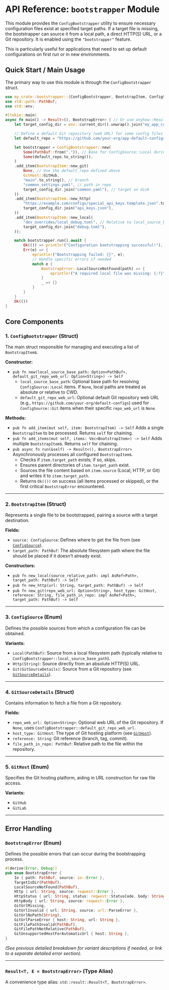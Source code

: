 # API Reference: `bootstrapper` Module

This module provides the `ConfigBootstrapper` utility to ensure necessary configuration files exist at specified target paths. If a target file is missing, the bootstrapper can source it from a local path, a direct HTTP(S) URL, or a Git repository. It is enabled using the `"bootstrapper"` feature.

This is particularly useful for applications that need to set up default configurations on first run or in new environments.

## Quick Start / Main Usage

The primary way to use this module is through the `ConfigBootstrapper` struct.

```rust
use my_crate::bootstrapper::{ConfigBootstrapper, BootstrapItem, ConfigSource, GitHost, GitSourceDetails, BootstrapError}; // Adjust `my_crate`
use std::path::PathBuf;
use std::env;

#[tokio::main]
async fn main() -> Result<(), BootstrapError> { // Or use anyhow::Result in an application
    let target_config_dir = env::current_dir().unwrap().join("my_app_configs");

    // Define a default Git repository (web URL) for some config files
    let default_repo = "https://github.com/your-org/app-default-configs";

    let bootstrapper = ConfigBootstrapper::new(
        Some(PathBuf::from(".")), // Base for ConfigSource::Local during development
        Some(default_repo.to_string()),
    )
    .add_item(BootstrapItem::new_git(
        None, // Use the default_repo defined above
        GitHost::GitHub,
        "main".to_string(), // branch
        "common_settings.yaml", // path in repo
        target_config_dir.join("common.yaml"), // target on disk
    ))
    .add_item(BootstrapItem::new_http(
        "https://example.com/configs/special_api_keys.template.json".to_string(),
        target_config_dir.join("api_keys.json"),
    ))
    .add_item(BootstrapItem::new_local(
        "dev_overrides/local_debug.toml", // Relative to local_source_base_path
        target_config_dir.join("debug.toml"),
    ));

    match bootstrapper.run().await {
        Ok(()) => println!("Configuration bootstrapping successful!"),
        Err(e) => {
            eprintln!("Bootstrapping failed: {}", e);
            // Handle specific errors if needed
            match e {
                BootstrapError::LocalSourceNotFound(path) => {
                    eprintln!("A required local file was missing: {:?}", path);
                }
                _ => {}
            }
        }
    }
    Ok(())
}
```

## Core Components

### 1. `ConfigBootstrapper` (Struct)

The main struct responsible for managing and executing a list of `BootstrapItem`s.

**Constructor:**

*   `pub fn new(local_source_base_path: Option<PathBuf>, default_git_repo_web_url: Option<String>) -> Self`
    *   `local_source_base_path`: Optional base path for resolving `ConfigSource::Local` items. If `None`, local paths are treated as absolute or relative to CWD.
    *   `default_git_repo_web_url`: Optional default Git repository web URL (e.g., `https://github.com/your-org/default-configs`) used for `ConfigSource::Git` items when their specific `repo_web_url` is `None`.

**Methods:**

*   `pub fn add_item(mut self, item: BootstrapItem) -> Self`
    Adds a single `BootstrapItem` to be processed. Returns `self` for chaining.
*   `pub fn add_items(mut self, items: Vec<BootstrapItem>) -> Self`
    Adds multiple `BootstrapItem`s. Returns `self` for chaining.
*   `pub async fn run(&self) -> Result<(), BootstrapError>`
    Asynchronously processes all configured `BootstrapItem`s.
    *   Checks if `item.target_path` exists; if so, skips.
    *   Ensures parent directories of `item.target_path` exist.
    *   Sources the file content based on `item.source` (Local, HTTP, or Git) and writes it to `item.target_path`.
    *   Returns `Ok(())` on success (all items processed or skipped), or the first critical `BootstrapError` encountered.

---

### 2. `BootstrapItem` (Struct)

Represents a single file to be bootstrapped, pairing a source with a target destination.

**Fields:**

*   `source: ConfigSource`: Defines where to get the file from (see [`ConfigSource`](#configsource-enum)).
*   `target_path: PathBuf`: The absolute filesystem path where the file should be placed if it doesn't already exist.

**Constructors:**

*   `pub fn new_local(source_relative_path: impl AsRef<Path>, target_path: PathBuf) -> Self`
*   `pub fn new_http(url: String, target_path: PathBuf) -> Self`
*   `pub fn new_git(repo_web_url: Option<String>, host_type: GitHost, reference: String, file_path_in_repo: impl AsRef<Path>, target_path: PathBuf) -> Self`

---

### 3. `ConfigSource` (Enum)

Defines the possible sources from which a configuration file can be obtained.

**Variants:**

*   `Local(PathBuf)`: Source from a local filesystem path (typically relative to `ConfigBootstrapper::local_source_base_path`).
*   `Http(String)`: Source directly from an absolute HTTP(S) URL.
*   `Git(GitSourceDetails)`: Source from a Git repository (see [`GitSourceDetails`](#gitsourcedetails-struct)).

---

### 4. `GitSourceDetails` (Struct)

Contains information to fetch a file from a Git repository.

**Fields:**

*   `repo_web_url: Option<String>`: Optional web URL of the Git repository. If `None`, uses `ConfigBootstrapper::default_git_repo_web_url`.
*   `host_type: GitHost`: The type of Git hosting platform (see [`GitHost`](#githost-enum)).
*   `reference: String`: Git reference (branch, tag, commit).
*   `file_path_in_repo: PathBuf`: Relative path to the file within the repository.

---

### 5. `GitHost` (Enum)

Specifies the Git hosting platform, aiding in URL construction for raw file access.

**Variants:**

*   `GitHub`
*   `GitLab`

---

## Error Handling

### `BootstrapError` (Enum)

Defines the possible errors that can occur during the bootstrapping process.

```rust
#[derive(Error, Debug)]
pub enum BootstrapError {
    Io { path: PathBuf, source: io::Error },
    TargetIsDir(PathBuf),
    LocalSourceNotFound(PathBuf),
    Http { url: String, source: reqwest::Error },
    HttpStatus { url: String, status: reqwest::StatusCode, body: String },
    HttpBody { url: String, source: reqwest::Error },
    GitUrlMissing,
    GitUrlInvalid { url: String, source: url::ParseError },
    GitUrlNoPath(String),
    GitUrlParseError { host: String, url: String },
    GitFilePathInvalid(PathBuf),
    GitFilePathNotRelative(PathBuf),
    GitUnsupportedHostForAutomaticUrl { host: String },
}
```
*(See previous detailed breakdown for variant descriptions if needed, or link to a separate detailed error section).*

---

### `Result<T, E = BootstrapError>` (Type Alias)

A convenience type alias: `std::result::Result<T, BootstrapError>`.
